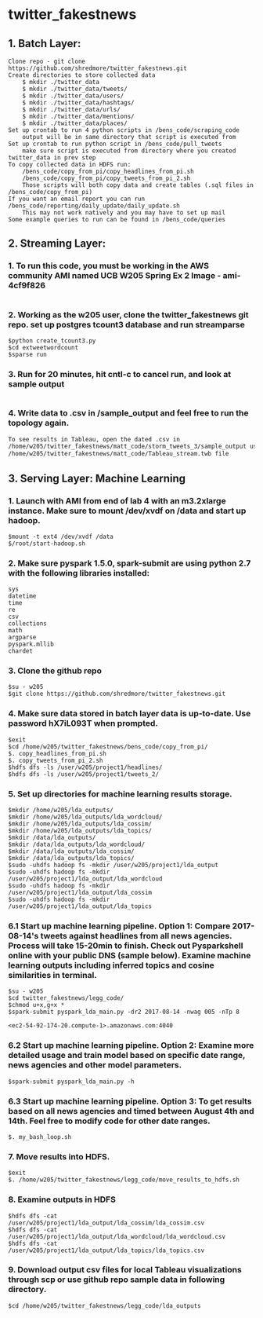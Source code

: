# twitter_fakestnews

## 1. Batch Layer:

```
Clone repo - git clone https://github.com/shredmore/twitter_fakestnews.git
Create directories to store collected data
	$ mkdir ./twitter_data
	$ mkdir ./twitter_data/tweets/
	$ mkdir ./twitter_data/users/
	$ mkdir ./twitter_data/hashtags/
	$ mkdir ./twitter_data/urls/
	$ mkdir ./twitter_data/mentions/
	$ mkdir ./twitter_data/places/
Set up crontab to run 4 python scripts in /bens_code/scraping_code
	output will be in same directory that script is executed from
Set up crontab to run python script in /bens_code/pull_tweets
	make sure script is executed from directory where you created twitter_data in prev step
To copy collected data in HDFS run:
	/bens_code/copy_from_pi/copy_headlines_from_pi.sh
	/bens_code/copy_from_pi/copy_tweets_from_pi_2.sh
	Those scripts will both copy data and create tables (.sql files in /bens_code/copy_from_pi)
If you want an email report you can run /bens_code/reporting/daily_update/daily_update.sh
	This may not work natively and you may have to set up mail
Some example queries to run can be found in /bens_code/queries
```


## 2. Streaming Layer:

### 1. To run this code, you must be working in the AWS community AMI named UCB W205 Spring Ex 2 Image - ami-4cf9f826
```Make sure disk is mounted and postgres is turned on
```

### 2. Working as the w205 user, clone the twitter_fakestnews git repo. set up postgres tcount3 database and run streamparse

```$/home/w205/twitter_fakestnews/matt_code/storm_tweets_3
$python create_tcount3.py
$cd extweetwordcount
$sparse run
```

### 3. Run for 20 minutes, hit cntl-c to cancel run, and look at sample output
```$dash_out_3.py
```

### 4. Write data to .csv in /sample_output and feel free to run the topology again.
```./write_data_clear_table.sh
To see results in Tableau, open the dated .csv in
/home/w205/twitter_fakestnews/matt_code/storm_tweets_3/sample_output using the
/home/w205/twitter_fakestnews/matt_code/Tableau_stream.twb file
```

## 3. Serving Layer: Machine Learning

### 1. Launch with AMI from end of lab 4 with an m3.2xlarge instance. Make sure to mount /dev/xvdf on /data and start up hadoop.

```
$mount -t ext4 /dev/xvdf /data
$/root/start-hadoop.sh
```

### 2. Make sure pyspark 1.5.0, spark-submit are using python 2.7 with the following libraries installed:

```
sys
datetime
time
re
csv
collections
math
argparse
pyspark.mllib
chardet
```

### 3. Clone the github repo

```
$su - w205
$git clone https://github.com/shredmore/twitter_fakestnews.git
```

### 4. Make sure data stored in batch layer data is up-to-date. Use password hX7iL093T when prompted.

```
$exit
$cd /home/w205/twitter_fakestnews/bens_code/copy_from_pi/
$. copy_headlines_from_pi.sh
$. copy_tweets_from_pi_2.sh
$hdfs dfs -ls /user/w205/project1/headlines/
$hdfs dfs -ls /user/w205/project1/tweets_2/
```

### 5. Set up directories for machine learning results storage.

```
$mkdir /home/w205/lda_outputs/
$mkdir /home/w205/lda_outputs/lda_wordcloud/
$mkdir /home/w205/lda_outputs/lda_cossim/
$mkdir /home/w205/lda_outputs/lda_topics/
$mkdir /data/lda_outputs/
$mkdir /data/lda_outputs/lda_wordcloud/
$mkdir /data/lda_outputs/lda_cossim/
$mkdir /data/lda_outputs/lda_topics/
$sudo -uhdfs hadoop fs -mkdir /user/w205/project1/lda_output
$sudo -uhdfs hadoop fs -mkdir /user/w205/project1/lda_output/lda_wordcloud
$sudo -uhdfs hadoop fs -mkdir /user/w205/project1/lda_output/lda_cossim
$sudo -uhdfs hadoop fs -mkdir /user/w205/project1/lda_output/lda_topics
```

### 6.1 Start up machine learning pipeline. Option 1: Compare 2017-08-14's tweets against headlines from all news agencies. Process will take 15-20min to finish. Check out Pysparkshell online with your public DNS (sample below). Examine machine learning outputs including inferred topics and cosine similarities in terminal.

```
$su - w205
$cd twitter_fakestnews/legg_code/
$chmod u+x,g+x *
$spark-submit pyspark_lda_main.py -dr2 2017-08-14 -nwag 005 -nTp 8
```
```
<ec2-54-92-174-20.compute-1>.amazonaws.com:4040
```

### 6.2 Start up machine learning pipeline. Option 2: Examine more detailed usage and train model based on specific date range, news agencies and other model parameters.

```
$spark-submit pyspark_lda_main.py -h
```

### 6.3 Start up machine learning pipeline. Option 3: To get results based on all news agencies and timed between August 4th and 14th. Feel free to modify code for other date ranges.

```
$. my_bash_loop.sh
```

### 7. Move results into HDFS.

```
$exit
$. /home/w205/twitter_fakestnews/legg_code/move_results_to_hdfs.sh
```

### 8. Examine outputs in HDFS

```
$hdfs dfs -cat /user/w205/project1/lda_output/lda_cossim/lda_cossim.csv
$hdfs dfs -cat /user/w205/project1/lda_output/lda_wordcloud/lda_wordcloud.csv
$hdfs dfs -cat /user/w205/project1/lda_output/lda_topics/lda_topics.csv
```

### 9. Download output csv files for local Tableau visualizations through scp or use github repo sample data in following directory.

```
$cd /home/w205/twitter_fakestnews/legg_code/lda_outputs
```
